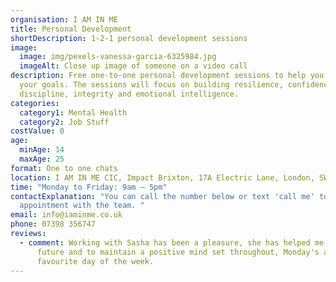 ```yaml
---
organisation: I AM IN ME
title: Personal Development
shortDescription: 1-2-1 personal development sessions
image:
  image: img/pexels-vanessa-garcia-6325984.jpg
  imageAlt: Close up image of someone on a video call
description: Free one-to-one personal development sessions to help you achieve
  your goals. The sessions will focus on building resilience, confidence,
  discipline, integrity and emotional intelligence.
categories:
  category1: Mental Health
  category2: Job Stuff
costValue: 0
age:
  minAge: 14
  maxAge: 25
format: One to one chats
location: I AM IN ME CIC, Impact Brixton, 17A Electric Lane, London, SW9 8LA
time: "Monday to Friday: 9am – 5pm"
contactExplanation: "You can call the number below or text 'call me' to book an
  appointment with the team. "
email: info@iaminme.co.uk
phone: 07398 356747
reviews:
  - comment: Working with Sasha has been a pleasure, she has helped me to build my
      future and to maintain a positive mind set throughout, Monday's are now my
      favourite day of the week.
---
```

